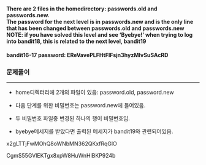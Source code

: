 #### There are 2 files in the homedirectory: passwords.old and passwords.new. </br>The password for the next level is in passwords.new and is the only line that has been changed between passwords.old and passwords.new</br>NOTE: if you have solved this level and see ‘Byebye!’ when trying to log into bandit18, this is related to the next level, bandit19

#### bandit16-17 password: EReVavePLFHtFlFsjn3hyzMlvSuSAcRD

### 문제풀이
---
* home디렉터리에 2개의 파일이 있음: password.old, password.new

* 다음 단계를 위한 비밀번호는 password.new에 들어있음.

* 두 비밀번호 파일중 변경된 하나의 행이 비밀번호임.

* byebye메세지를 받았다면 출력된 메세지가 bandit19와 관련되어있음.

x2gLTTjFwMOhQ8oWNbMN362QKxfRqGlO

CgmS55GVlEKTgx8xpW8HuWnHlBKP924b